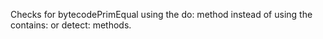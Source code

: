 Checks for bytecodePrimEqual  using the do: method instead of using the contains: or detect: methods.